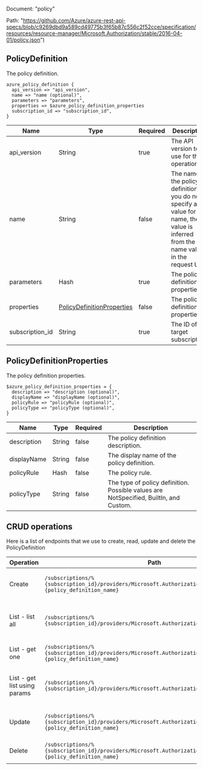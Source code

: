 Document: "policy"


Path: "https://github.com/Azure/azure-rest-api-specs/blob/c9269dbd9a589cd49775b3f65b87c556c2f52cce/specification/resources/resource-manager/Microsoft.Authorization/stable/2016-04-01/policy.json")

## PolicyDefinition

The policy definition.

```puppet
azure_policy_definition {
  api_version => "api_version",
  name => "name (optional)",
  parameters => "parameters",
  properties => $azure_policy_definition_properties
  subscription_id => "subscription_id",
}
```

| Name        | Type           | Required       | Description       |
| ------------- | ------------- | ------------- | ------------- |
|api_version | String | true | The API version to use for the operation. |
|name | String | false | The name of the policy definition. If you do not specify a value for name, the value is inferred from the name value in the request URI. |
|parameters | Hash | true | The policy definition properties. |
|properties | [PolicyDefinitionProperties](#policydefinitionproperties) | false | The policy definition properties. |
|subscription_id | String | true | The ID of the target subscription. |
        
## PolicyDefinitionProperties

The policy definition properties.

```puppet
$azure_policy_definition_properties = {
  description => "description (optional)",
  displayName => "displayName (optional)",
  policyRule => "policyRule (optional)",
  policyType => "policyType (optional)",
}
```

| Name        | Type           | Required       | Description       |
| ------------- | ------------- | ------------- | ------------- |
|description | String | false | The policy definition description. |
|displayName | String | false | The display name of the policy definition. |
|policyRule | Hash | false | The policy rule. |
|policyType | String | false | The type of policy definition. Possible values are NotSpecified, BuiltIn, and Custom. |



## CRUD operations

Here is a list of endpoints that we use to create, read, update and delete the PolicyDefinition

| Operation | Path | Verb | Description | OperationID |
| ------------- | ------------- | ------------- | ------------- | ------------- |
|Create|`/subscriptions/%{subscription_id}/providers/Microsoft.Authorization/policydefinitions/%{policy_definition_name}`|Put|Creates or updates a policy definition.|PolicyDefinitions_CreateOrUpdate|
|List - list all|`/subscriptions/%{subscription_id}/providers/Microsoft.Authorization/policydefinitions`|Get|Gets all the policy definitions for a subscription.|PolicyDefinitions_List|
|List - get one|`/subscriptions/%{subscription_id}/providers/Microsoft.Authorization/policydefinitions/%{policy_definition_name}`|Get|Gets the policy definition.|PolicyDefinitions_Get|
|List - get list using params|`/subscriptions/%{subscription_id}/providers/Microsoft.Authorization/policydefinitions`|Get|Gets all the policy definitions for a subscription.|PolicyDefinitions_List|
|Update|`/subscriptions/%{subscription_id}/providers/Microsoft.Authorization/policydefinitions/%{policy_definition_name}`|Put|Creates or updates a policy definition.|PolicyDefinitions_CreateOrUpdate|
|Delete|`/subscriptions/%{subscription_id}/providers/Microsoft.Authorization/policydefinitions/%{policy_definition_name}`|Delete|Deletes a policy definition.|PolicyDefinitions_Delete|
